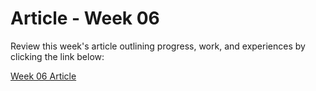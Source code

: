 <h1>Article - Week 06</h1>
<p>Review this week's article outlining progress, work, and experiences by clicking the link below:</p>
<a href="https://medium.com/@abdulrehmantahir12367/the-sixth-week-100-days-of-bytewise-4a178d92e5fc" alt="Article Link">Week 06 Article</a>
